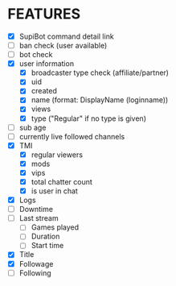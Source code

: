 # FEATURES
- [x] SupiBot command detail link
- [ ] ban check (user available)
- [ ] bot check
- [x] user information
  - [x] broadcaster type check (affiliate/partner)
  - [x] uid
  - [x] created
  - [x] name (format: DisplayName (loginname))
  - [x] views
  - [x] type ("Regular" if no type is given)
- [ ] sub age
- [ ] currently live followed channels
- [x] TMI
  - [x] regular viewers
  - [x] mods
  - [x] vips
  - [x] total chatter count
  - [x] is user in chat
- [x] Logs
- [ ] Downtime
- [ ] Last stream
  - [ ] Games played
  - [ ] Duration
  - [ ] Start time
- [x] Title
- [x] Followage
- [ ] Following